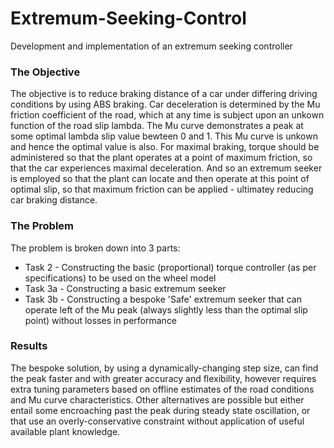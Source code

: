 # Extremum-Seeking-Control
Development and implementation of an extremum seeking controller

### The Objective
The objective is to reduce braking distance of a car under differing driving conditions by using ABS braking.
Car deceleration is determined by the Mu friction coefficient of the road, which at any time is subject upon an unkown function of the road slip lambda. The Mu curve demonstrates a peak at some optimal lambda slip value bewteen 0 and 1. This Mu curve is unkown and hence the optimal value is also.
For maximal braking, torque should be administered so that the plant operates at a point of maximum friction, so that the car experiences maximal deceleration.
And so an extremum seeker is employed so that the plant can locate and then operate at this point of optimal slip, so that maximum friction can be applied - ultimatey reducing car braking distance.

### The Problem
The problem is broken down into 3 parts:
* Task 2 - Constructing the basic (proportional) torque controller (as per specifications) to be used on the wheel model
* Task 3a - Constructing a basic extremum seeker
* Task 3b - Constructing a bespoke 'Safe' extremum seeker that can operate left of the Mu peak (always slightly less than the optimal slip point) without losses in performance

### Results
The bespoke solution, by using a dynamically-changing step size, can find the peak faster and with greater accuracy and flexibility, however requires extra tuning parameters based on offline estimates of the road conditions and Mu curve characteristics. Other alternatives are possible but either entail some encroaching past the peak during steady state oscillation, or that use an overly-conservative constraint without application of useful available plant knowledge.
